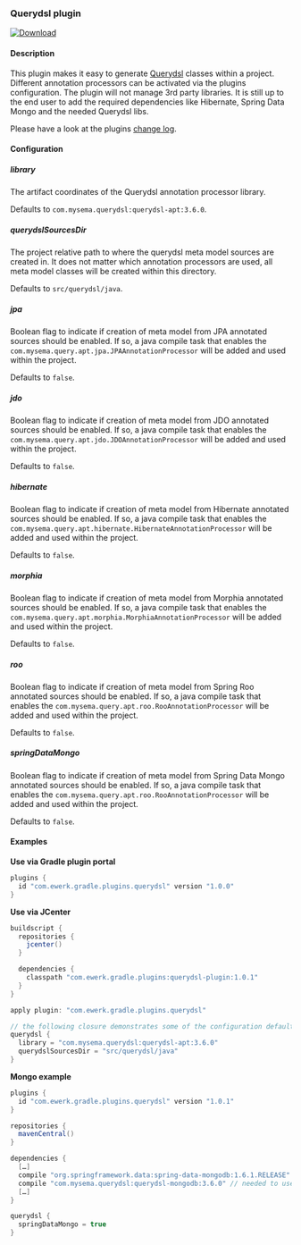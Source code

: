 ### Querydsl plugin

[ ![Download](https://api.bintray.com/packages/ewerk/gradle-plugins/querydsl-plugin/images/download.svg) ](https://bintray.com/ewerk/gradle-plugins/querydsl-plugin/_latestVersion)

#### Description

This plugin makes it easy to generate [Querydsl](http://www.querydsl.com/) 
classes within a project. Different annotation processors can be activated via the plugins
configuration. The plugin will not manage 3rd party libraries. It is still up to the end user 
to add the required dependencies like Hibernate, Spring Data Mongo and the needed Querydsl libs.

Please have a look at the plugins [change log](change_log.md).

#### Configuration

##### library
The artifact coordinates of the Querydsl annotation processor library. 

Defaults to `com.mysema.querydsl:querydsl-apt:3.6.0`.

##### querydslSourcesDir
The project relative path to where the querydsl meta model sources are created in. It does not 
matter which annotation processors are used, all meta model classes will be created within this 
directory.

Defaults to `src/querydsl/java`.

##### jpa
Boolean flag to indicate if creation of meta model from JPA annotated sources 
should be enabled.
If so, a java compile task that enables the `com.mysema.query.apt.jpa.JPAAnnotationProcessor` will 
be added and used within the project.

Defaults to `false`.

##### jdo
Boolean flag to indicate if creation of meta model from JDO annotated sources 
should be enabled.
If so, a java compile task that enables the `com.mysema.query.apt.jdo.JDOAnnotationProcessor` will 
be added and used within the project.

Defaults to `false`.

##### hibernate
Boolean flag to indicate if creation of meta model from Hibernate annotated sources 
should be enabled.
If so, a java compile task that enables the `com.mysema.query.apt.hibernate.HibernateAnnotationProcessor` will 
be added and used within the project.

Defaults to `false`.

##### morphia
Boolean flag to indicate if creation of meta model from Morphia annotated sources 
should be enabled.
If so, a java compile task that enables the `com.mysema.query.apt.morphia.MorphiaAnnotationProcessor` 
will be added and used within the project.

Defaults to `false`.

##### roo
Boolean flag to indicate if creation of meta model from Spring Roo annotated sources 
should be enabled.
If so, a java compile task that enables the `com.mysema.query.apt.roo.RooAnnotationProcessor` will 
be added and used within the project.

Defaults to `false`.

##### springDataMongo
Boolean flag to indicate if creation of meta model from Spring Data Mongo annotated sources 
should be enabled.
If so, a java compile task that enables the `com.mysema.query.apt.roo.RooAnnotationProcessor` will 
be added and used within the project.

Defaults to `false`.

#### Examples

__Use via Gradle plugin portal__

```groovy
plugins {
  id "com.ewerk.gradle.plugins.querydsl" version "1.0.0"
}
```

__Use via JCenter__

```groovy
buildscript {
  repositories {
    jcenter()
  }

  dependencies {
    classpath "com.ewerk.gradle.plugins:querydsl-plugin:1.0.1"
  }
}

apply plugin: "com.ewerk.gradle.plugins.querydsl"

// the following closure demonstrates some of the configuration defaults and is not necessary
querydsl {
  library = "com.mysema.querydsl:querydsl-apt:3.6.0"
  querydslSourcesDir = "src/querydsl/java"
}
```

__Mongo example__

```groovy
plugins {
  id "com.ewerk.gradle.plugins.querydsl" version "1.0.1"
}

repositories {
  mavenCentral()
}

dependencies {
  […]
  compile "org.springframework.data:spring-data-mongodb:1.6.1.RELEASE" // needed to make MongoDB annotation processor available at classpath
  compile "com.mysema.querydsl:querydsl-mongodb:3.6.0" // needed to use Querydsl against MongoDB
  […]
}

querydsl {
  springDataMongo = true
}
```